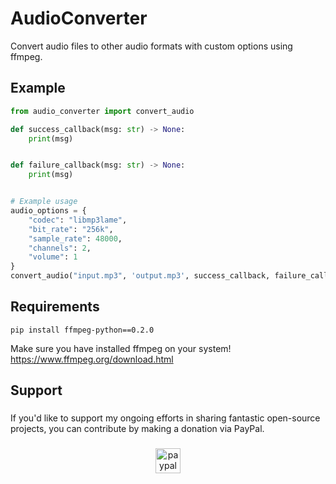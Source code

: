# AudioConverter
Convert audio files to other audio formats with custom options using ffmpeg.

## Example
```python
from audio_converter import convert_audio

def success_callback(msg: str) -> None:
    print(msg)


def failure_callback(msg: str) -> None:
    print(msg)


# Example usage
audio_options = {
    "codec": "libmp3lame",
    "bit_rate": "256k",
    "sample_rate": 48000,
    "channels": 2,
    "volume": 1
}
convert_audio("input.mp3", 'output.mp3', success_callback, failure_callback, **audio_options)
```

<h2 align="left">Requirements</h2>


```
pip install ffmpeg-python==0.2.0
```

Make sure you have installed ffmpeg on your system! 
https://www.ffmpeg.org/download.html


###

<h2 align="left">Support</h2>

###

<p align="left">If you'd like to support my ongoing efforts in sharing fantastic open-source projects, you can contribute by making a donation via PayPal.</p>

###

<div align="center">
  <a href="https://www.paypal.com/paypalme/iamironman0" target="_blank">
    <img src="https://img.shields.io/static/v1?message=PayPal&logo=paypal&label=&color=00457C&logoColor=white&labelColor=&style=flat" height="40" alt="paypal logo"  />
  </a>
</div>

###

